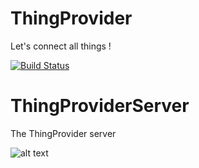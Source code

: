 # ThingProvider 
Let's connect all things !

[![Build Status](https://travis-ci.org/kevinmmartins/ThingProvider.svg?branch=master)](https://travis-ci.org/kevinmmartins/ThingProvider)

# ThingProviderServer
The ThingProvider server

![alt text](https://user-images.githubusercontent.com/20428703/38177975-3c21b5d4-35df-11e8-8193-aff06af8f356.png)
